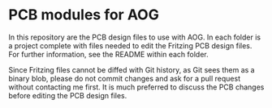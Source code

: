 # PCB modules for AOG 
In this repository are the PCB design files to use with AOG. In each folder is a project complete with files needed to edit the Fritzing PCB design files. For further information, see the README within each folder.

Since Fritzing files cannot be diffed with Git history, as Git sees them as a binary blob, please do not commit changes and ask for a pull request without contacting me first. It is much preferred to discuss the PCB changes before editing the PCB design files.
